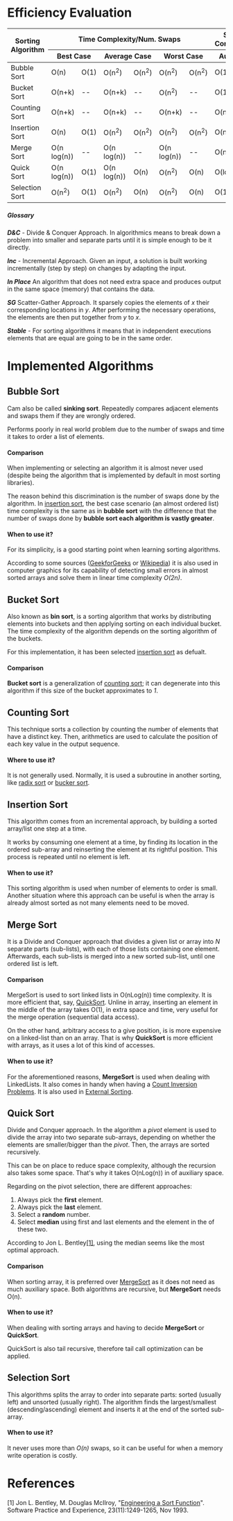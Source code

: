 # Efficiency Evaluation

<table> 
    <thead>
        <tr>
            <th rowspan=2>Sorting Algorithm</th>
            <th colspan=6>Time Complexity/Num. Swaps</th>
            <th>Space Complexity</th>
            <th rowspan=2>Stable</th>
            <th rowspan=2>In Place</th>
            <th rowspan=2>Algorithm Paradigm</th>
        </tr>
        <tr>
            <th colspan=2>Best Case</th>
            <th colspan=2>Average Case</th>
            <th colspan=2>Worst Case</th>
            <th>Auxiliary</th>
        </tr>
    </thead>
    <tbody>
        <tr>
            <td>Bubble Sort</td>
            <td>O(n)</td>
            <td>O(1)</td>
            <td>O(n<sup>2</sup>)</td>
            <td>O(n<sup>2</sup>)</td>
            <td>O(n<sup>2</sup>)</td>
            <td>O(n<sup>2</sup>)</td>
            <td>O(1)</td>
            <td>Yes</td>
            <td>Yes</td>
            <td>--</td>
        </tr>
        <tr>
            <td>Bucket Sort</td>
            <td>O(n+k)</td>
            <td>--</td>
            <td>O(n+k)</td>
            <td>--</td>
            <td>O(n<sup>2</sup>)</td>
            <td>--</td>
            <td>O(1)</td>
            <td>Yes</td>
            <td>Yes</td>
            <td>SG</td>
        </tr>
        <tr>
            <td>Counting Sort</td>
            <td>O(n+k)</td>
            <td>--</td>
            <td>O(n+k)</td>
            <td>--</td>
            <td>O(n+k)</td>
            <td>--</td>
            <td>O(n+k)</td>
            <td>Yes</td>
            <td>No</td>
            <td>--</td>
        </tr>
        <tr>
            <td>Insertion Sort</td>
            <td>O(n)</td>
            <td>O(1)</td>
            <td>O(n<sup>2</sup>)</td>
            <td>O(n<sup>2</sup>)</td>
            <td>O(n<sup>2</sup>)</td>
            <td>O(n<sup>2</sup>)</td>
            <td>O(n+k)</td>
            <td>Yes</td>
            <td>Yes</td>
            <td>Inc</td>
        </tr>
        <tr>
            <td>Merge Sort</td>
            <td>O(n log(n))</td>
            <td>--</td>
            <td>O(n log(n))</td>
            <td>--</td>
            <td>O(n log(n))</td>
            <td>--</td>
            <td>O(n)</td>
            <td>Yes</td>
            <td>No</td>
            <td>D&C</td>
        </tr>
        <tr>
            <td>Quick Sort</td>
            <td>O(n log(n))</td>
            <td>O(1)</td>
            <td>O(n log(n))</td>
            <td>O(n)</td>
            <td>O(n<sup>2</sup>)</td>
            <td>O(n)</td>
            <td>O(log(n))</td>
            <td>No</td>
            <td>Yes</td>
            <td>D&C</td>
        </tr>
        <tr>
            <td>Selection Sort</td>
            <td>O(n<sup>2</sup>)</td>
            <td>O(1)</td>
            <td>O(n<sup>2</sup>)</td>
            <td>O(n)</td>
            <td>O(n<sup>2</sup>)</td>
            <td>O(n)</td>
            <td>O(1)</td>
            <td>No</td>
            <td>Yes</td>
            <td>--</td>
        </tr>
    </tbody>
</table>

##### Glossary

**_D&C_** - Divide & Conquer Approach. In algorithmics means to break down a 
problem into smaller and separate parts until it is simple enough to be it 
directly. 

**_Inc_** - Incremental Approach. Given an input, a solution is built working
incrementally (step by step) on changes by adapting the input.

**_In Place_** An algorithm that does not need extra space and produces output 
in the same space (memory) that contains the data.

**_SG_** Scatter-Gather Approach. It sparsely copies the elements of _x_ their
corresponding locations in _y_. After performing the necessary operations, the
elements are then put together from _y_ to _x_.

**_Stable_** - For sorting algorithms it means that in independent executions 
elements that are equal are going to be in the same order.

# Implemented Algorithms

## Bubble Sort

Cam also be called **sinking sort**. Repeatedly compares adjacent elements and
swaps them if they are wrongly ordered.

Performs poorly in real world problem due to the number of swaps and time it 
takes to order a list of elements.

#### Comparison

When implementing or selecting an algorithm it is almost never used (despite
being the algorithm that is implemented by default in most sorting libraries).

The reason behind this discrimination is the number of swaps done by the 
algorithm. In 
[insertion sort](https://github.com/PabloAceG/sorting-algorithms#insertion-sort),
the best case scenario (an almost ordered 
list) time complexity is the same as in **bubble sort** with the difference 
that the number of swaps done by **bubble sort each algorithm is vastly 
greater**.

#### When to use it?

For its simplicity, is a good starting point when learning sorting algorithms.

According to some sources 
([GeekforGeeks](https://www.geeksforgeeks.org/bubble-sort/) or 
[Wikipedia](https://en.wikipedia.org/wiki/Bubble_sort#Use)) it is also used in
computer graphics for its capability of detecting small errors in almost sorted
arrays and solve them in linear time complexity _O(2n)_.

## Bucket Sort

Also known as **bin sort**, is a sorting algorithm that works by distributing 
elements into buckets and then applying sorting on each individual bucket. The
time complexity of the algorithm depends on the sorting algorithm of the 
buckets.

For this implementation, it has been selected 
[insertion sort](https://github.com/PabloAceG/sorting-algorithms#insertion-sort) 
as defualt.

#### Comparison

**Bucket sort** is a generalization of 
[counting sort](https://github.com/PabloAceG/sorting-algorithms#counting-sort); it can degenerate into 
this algorithm if this size of the bucket approximates to _1_. 

## Counting Sort

This technique sorts a collection by counting the number of elements that have 
a distinct key. Then, arithmetics are used to calculate the position of each 
key value in the output sequence.

#### Where to use it?

It is not generally used. Normally, it is used a subroutine in another sorting,
like 
[radix sort](https://github.com/PabloAceG/sorting-algorithms#radix-sort) or 
[bucker sort](https://github.com/PabloAceG/sorting-algorithms#bucket-sort).

## Insertion Sort

This algorithm comes from an incremental approach, by building a sorted 
array/list one step at a time. 

It works by consuming one element at a time, by finding its location in the
ordered sub-array and reinserting the element at its rightful position. This
process is repeated until no element is left.

#### When to use it?

This sorting algorithm is used when number of elements to order is small. 
Another situation where this approach can be useful is when the array is 
already almost sorted as not many elements need to be moved.

## Merge Sort

It is a Divide and Conquer approach that divides a given list or array into _N_
separate parts (sub-lists), with each of those lists containing one element.
Afterwards, each sub-lists is merged into a new sorted sub-list, until one 
ordered list is left.

#### Comparison

MergeSort is used to sort linked lists in O(nLog(n)) time complexity. It is 
more efficient that, say, 
[QuickSort](https://github.com/PabloAceG/sorting-algorithms#quick-sort). Unline
in array, inserting an element in the middle of the array takes O(1), in extra 
space and time, very useful for the merge operation (sequential data access).

On the other hand, arbitrary access to a give position, is is more expensive on
a linked-list than on an array. That is why **QuickSort** is more efficient 
with arrays, as it uses a lot of this kind of accesses.

#### When to use it?

For the aforementioned reasons, **MergeSort** is used when dealing with 
LinkedLists. It also comes in handy when having a 
[Count Inversion Problems](https://www.geeksforgeeks.org/counting-inversions/).
It is also used in 
[External Sorting](https://www.geeksforgeeks.org/external-sorting/).

## Quick Sort

Divide and Conquer approach. In the algorithm a _pivot_ element is used to 
divide the array into two separate sub-arrays, depending on whether the 
elements are smaller/bigger than the _pivot_. Then, the arrays are sorted 
recursively.

This can be on place to reduce space complexity, although the recursion also 
takes some space. That's why it takes O(nLog(n)) in of auxiliary space.

Regarding on the pivot selection, there are different approaches:
1. Always pick the **first** element.
2. Always pick the **last** element.
3. Select a **random** number.
4. Select **median** using first and last elements and the element in the 
of these two.

According to Jon L. 
Bentley[[1]](https://github.com/PabloAceG/sorting-algorithms#references), using
the median seems like the most optimal approach.

#### Comparison

When sorting array, it is preferred over 
[MergeSort](https://github.com/PabloAceG/sorting-algorithms#merge-sort) 
as it does not need as much
auxiliary space. Both algorithms are recursive, but **MergeSort** needs O(n).

#### When to use it?

When dealing with sorting arrays and having to decide **MergeSort** or 
**QuickSort**. 

QuickSort is also tail recursive, therefore tail call optimization can be 
applied.

## Selection Sort

This algorithms splits the array to order into separate parts: sorted (usually
left) and unsorted (usually right). The algorithm finds the largest/smallest
(descending/ascending) element and inserts it at the end of the sorted 
sub-array.

#### When to use it?

It never uses more than _O(n)_ swaps, so it can be useful for when a memory 
write operation is costly. 

# References

[1] Jon L. Bentley, M. Douglas McIlroy, 
"[Engineering a Sort Function](https://cs.fit.edu/~pkc/classes/writing/papers/bentley93engineering.pdf)". 
Software Practice and Experience, 23(11):1249-1265, Nov 1993.